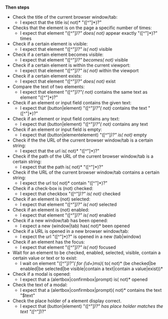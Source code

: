 **Then steps**
- Check the title of the current browser window/tab:
  - I expect that the title is( not)* "([^"]*)?"
- Checks that the element is on the page a specific number of times:
  - I expect that element "([^"]*)?" does( not)* appear exactly "([^"]*)?" times
- Check if a certain element is visible:
  - I expect that element "([^"]*)?" is( not)* visible
- Check if a certain element becomes visible:
  - I expect that element "([^"]*)?" becomes( not)* visible
- Check if a certain element is within the current viewport:
  - I expect that element "([^"]*)?" is( not)* within the viewport
- Check if a certain element exists:
  - I expect that element "([^"]*)?" does( not)* exist
- Compare the text of two elements:
  - I expect that element "([^"]*)?"( not)* contains the same text as element "([^"]*)?"
- Check if an element or input field contains the given text:
  - I expect that (button|element) "([^"]*)?"( not)* contains the text "([^"]*)?"
- Check if an element or input field contains any text:
  - I expect that (button|element) "([^"]*)?"( not)* contains any text
- Check if an element or input field is empty:
  - I expect that (button|elementelement) "([^"]*)?" is( not)* empty
- Check if the the URL of the current browser window/tab is a certain string:
  - I expect that the url is( not)* "([^"]*)?"
- Check if the path of the URL of the current browser window/tab is a certain string:
  - I expect that the path is( not)* "([^"]*)?"
- Check if the URL of the current browser window/tab contains a certain string:
  - I expect the url to( not)* contain "([^"]*)?"
- Check if a check-box is (not) checked:
  - I expect that checkbox "([^"]*)?" is( not)* checked
- Check if an element is (not) selected:
  - I expect that element "([^"]*)?" is( not)* selected
- Check if an element is (not) enabled:
  - I expect that element "([^"]*)?" is( not)* enabled
- Check if a new window/tab has been opened:
  - I expect a new (window|tab) has( not)* been opened
- Check if a URL is opened in a new browser window/tab:
  - I expect the url "([^"]*)?" is opened in a new (tab|window)
- Check if an element has the focus:
  - I expect that element "([^"]*)?" is( not)* focused
- Wait for an element to be checked, enabled, selected, visible, contain a certain value or text or to exist:
  - I wait on element "([^"]*)?"( for (\d+)ms)*( to( not)* (be checked|be enabled|be selected|be visible|contain a text|contain a value|exist))*
- Check if a modal is opened:
  - I expect that a (alertbox|confirmbox|prompt) is( not)* opened
- Check the text of a modal:
  - I expect that a (alertbox|confirmbox|prompt)( not)* contains the text "$text"
- Check the place holder of a element display correct.
  - I expect that (button|element) "([^"]*)?" has place holder matches the text "([^"]*)?"
